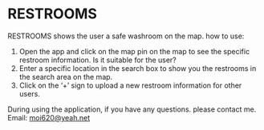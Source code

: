 # RESTROOMS

RESTROOMS shows the user a safe washroom on the map.
how to use:
1. Open the app and click on the map pin on the map to see the specific restroom information. Is it suitable for the user?
2. Enter a specific location in the search box to show you the restrooms in the search area on the map.
3. Click on the ‘+’ sign to upload a new restroom information for other users.

During using the application, if you have any questions.
please contact me.
Email: moi620@yeah.net
